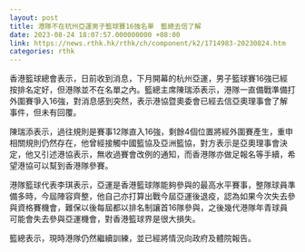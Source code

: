 ```yaml
---
layout: post
title: 港隊不在杭州亞運男子籃球賽16強名單　籃總去信了解
date: 2023-08-24 18:07:57.000000000 +08:00
link: https://news.rthk.hk/rthk/ch/component/k2/1714983-20230824.htm
categories: rthk
---
```


香港籃球總會表示，日前收到消息，下月開幕的杭州亞運，男子籃球賽16強已經按排名定好，但港隊並不在名單之內。籃總主席陳瑞添表示，港隊一直備戰準備打外圍賽爭入16強，對消息感到突然，表示港協暨奧委會已經去信亞奧理事會了解事件，但未有回覆。

陳瑞添表示，過往規則是賽事12隊直入16強，剩餘4個位置將經外圍賽產生，重申相關規則仍然存在，他曾經接觸中國籃協及亞洲籃協，對方表示是亞奧理事會決定，他又引述港協表示，無收過賽會改例的通知，而香港隊亦做足報名等手續，希望港協可以幫到香港隊參賽。

港隊籃球代表李琪表示，亞運是香港籃球隊能夠參與的最高水平賽事，整隊球員準備多時，今屆陣容齊整，他自己亦打算出戰今屆亞運後退疫，認為如果今次失去參與資格賽機會，難保以後每屆都以排名制讓首16隊參與，之後幾代港隊年青球員可能會失去參與亞運機會，對香港籃球界是很大損失。

籃總表示，現時港隊仍然繼續訓練，並已經將情況向政府及體院報告。
